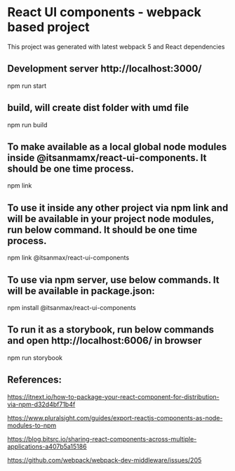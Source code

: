 
# React UI components - webpack based project

This project was generated with latest webpack 5 and React dependencies

## Development server http://localhost:3000/

npm run start

## build, will create dist folder with umd file 

npm run build

## To make available as a local global node modules inside @itsanmamx/react-ui-components. It should be one time process.

npm link 

## To use it inside any other project via npm link and will be available in your project node modules, run below command. It should be one time process.

npm link @itsanmax/react-ui-components

## To use via npm server, use below commands. It will be available in package.json:

npm install @itsanmax/react-ui-components

## To run it as a storybook, run below commands and open http://localhost:6006/ in browser

npm run storybook

## References:

https://itnext.io/how-to-package-your-react-component-for-distribution-via-npm-d32d4bf71b4f


https://www.pluralsight.com/guides/export-reactjs-components-as-node-modules-to-npm

https://blog.bitsrc.io/sharing-react-components-across-multiple-applications-a407b5a15186

https://github.com/webpack/webpack-dev-middleware/issues/205



